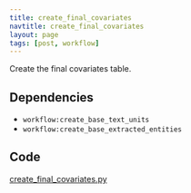 ```yaml
---
title: create_final_covariates
navtitle: create_final_covariates
layout: page
tags: [post, workflow]
---
```

Create the final covariates table.

## Dependencies
* `workflow:create_base_text_units`
* `workflow:create_base_extracted_entities`

## Code
[create_final_covariates.py](https://dev.azure.com/msresearch/Resilience/_git/ire-indexing?path=/python/graphrag/graphrag/indexing/workflows/v1/create_final_covariates.py)